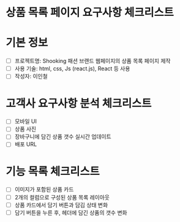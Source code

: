 # 상품 목록 페이지 요구사항 체크리스트

# 기본 정보
- [ ] 프로젝트명: Shooking 패션 브랜드 웹페이지의 상품 목록 페이지 제작
- [ ] 사용 기술: html, css, Js (react.js), React 등 사용
- [ ] 작성자: 이인철 

# 고객사 요구사항 분석 체크리스트
- [ ] 모바일 UI
- [ ] 상품 사진
- [ ] 장바구니에 담긴 상품 갯수 실시간 업데이트
- [ ] 배포 URL

# 기능 목록 체크리스트
- [ ] 이미지가 포함된 상품 카드
- [ ] 2개의 컬럼으로 구성된 상품 목록 레이아웃
- [ ] 상품 카드에서 담기 버튼과 담김 상태 변화
- [ ] 담기 버튼을 누른 후, 헤더에 담긴 상품의 갯수 변화
